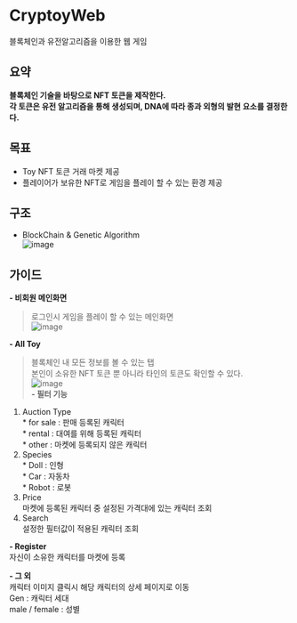 # CryptoyWeb
블록체인과 유전알고리즘을 이용한 웹 게임   

## 요약
**블록체인 기술을 바탕으로 NFT 토큰을 제작한다.   
각 토큰은 유전 알고리즘을 통해 생성되며, DNA에 따라 종과 외형의 발현 요소를 결정한다.**

## 목표
- Toy NFT 토큰 거래 마켓 제공
- 플레이어가 보유한 NFT로 게임을 플레이 할 수 있는 환경 제공

## 구조
- BlockChain & Genetic Algorithm   
![image](https://user-images.githubusercontent.com/29244603/125054425-27819800-e0e1-11eb-94ce-2b80eb5bcf1f.png)   

## 가이드
**- 비회원 메인화면**
> 로그인시 게임을 플레이 할 수 있는 메인화면   
![image](https://user-images.githubusercontent.com/29244603/125058952-c14b4400-e0e5-11eb-9ca3-784bbffd6735.png)   

**- All Toy**
> 블록체인 내 모든 정보를 볼 수 있는 탭   
> 본인이 소유한 NFT 토큰 뿐 아니라 타인의 토큰도 확인할 수 있다.   
![image](https://user-images.githubusercontent.com/29244603/125059154-fbb4e100-e0e5-11eb-8319-e655ae91a31e.png)   
**- 필터 기능**
  1. Auction Type   
    * for sale : 판매 등록된 캐릭터   
    * rental : 대여를 위해 등록된 캐릭터   
    * other : 마켓에 등록되지 않은 캐릭터   
  2. Species   
    * Doll : 인형   
    * Car : 자동차   
    * Robot : 로봇   
  3. Price   
    마켓에 등록된 캐릭터 중 설정된 가격대에 있는 캐릭터 조회   
  4. Search   
    설정한 필터값이 적용된 캐릭터 조회   

**- Register**   
  자신이 소유한 캐릭터를 마켓에 등록   
  
**- 그 외**   
  캐릭터 이미지 클릭시 해당 캐릭터의 상세 페이지로 이동   
  Gen : 캐릭터 세대   
  male / female : 성별   

